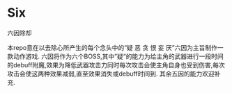 # Six
六因除却


本repo意在以去除心所产生的每个念头中的“疑 恶 贪 恨 妄 厌”六因为主旨制作一款动作游戏.
六因将作为六个BOSS,其中”疑“的能力为给主角的武器进行一段时间的debuff附魔,效果为降低武器攻击力同时每次攻击会使主角自身也受到伤害,每次攻击会使这两种效果减弱,直至效果消失或debuff时间到.
其余五因的能力欢迎补充.
